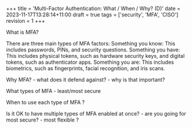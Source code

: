 +++
title = 'Multi-Factor Authentication: What / When / Why? (D)'
date = 2023-11-17T13:28:14+11:00
draft = true
tags = ['security', 'MFA', 'CISO']
revision = 1
+++

What is MFA?

There are three main types of MFA factors:
Something you know: This includes passwords, PINs, and security questions.
Something you have: This includes physical tokens, such as hardware security keys, and digital tokens, such as authenticator apps.
Something you are: This includes biometrics, such as fingerprints, facial recognition, and iris scans.

Why MFA?
	- what does it defend against?
	- why is that important?

What types of MFA
	- least/most secure


When to use each type of MFA ?


Is it OK to have multiple types of MFA enabled at once?
	- are you going for most secure?
	- most flexible ?

